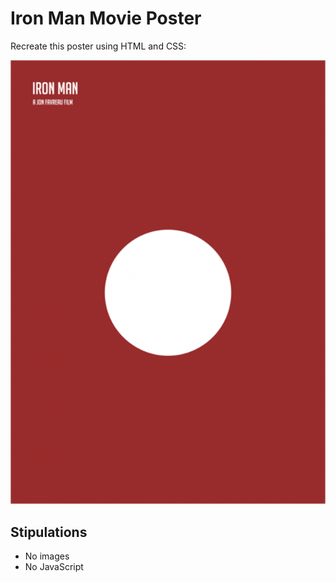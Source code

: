 # Iron Man Movie Poster

Recreate this poster using HTML and CSS:

![Iron Man Movie Poster](Iron-Man-minimalist-poster-2.png)

## Stipulations

* No images
* No JavaScript
